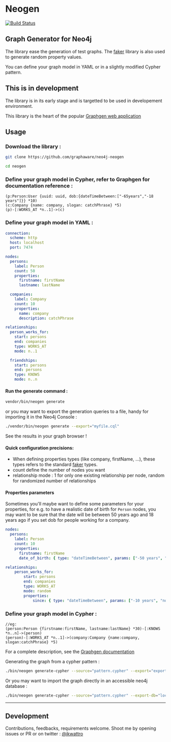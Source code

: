 # Neogen

[![Build Status](https://travis-ci.org/neoxygen/neo4j-neogen.svg?branch=master)](https://travis-ci.org/neoxygen/neo4j-neogen)

## Graph Generator for Neo4j

The library ease the generation of test graphs. The [faker](https://github.com/fzaninotto/faker) library is also used to generate random property values.

You can define your graph model in YAML or in a slightly modified Cypher pattern.

## This is in development

The library is in its early stage and is targetted to be used in developement environment.

This library is the heart of the popular [Graphgen web application](http://graphgen.neoxygen.io)

## Usage

### Download the library :

```bash
git clone https://github.com/graphaware/neo4j-neogen

cd neogen
```

### Define your graph model in Cypher, refer to Graphgen for documentation reference :

```cypher
(p:Person:User {uuid: uuid, dob:{dateTimeBetween:["-65years","-18 years"]}} *10)
(c:Company {name: company, slogan: catchPhrase} *5)
(p)-[:WORKS_AT *n..1]->(c)
```

### Define your graph model in YAML :

```yaml
connection:
  scheme: http
  host: localhost
  port: 7474

nodes:
  persons:
    label: Person
    count: 50
    properties:
      firstname: firstName
      lastname: lastName

  companies:
    label: Company
    count: 10
    properties:
      name: company
      description: catchPhrase

relationships:
  person_works_for:
    start: persons
    end: companies
    type: WORKS_AT
    mode: n..1

  friendships:
    start: persons
    end: persons
    type: KNOWS
    mode: n..n
```

#### Run the generate command :

```bash
vendor/bin/neogen generate
```

or you may want to export the generation queries to a file, handy for importing it in the Neo4j Console :

```bash
./vendor/bin/neogen generate --export="myfile.cql"
```

See the results in your graph browser !

#### Quick configuration precisions:

* When defining properties types (like company, firstName, ...), these types refers to the standard [faker](https://github.com/fzaninotto/faker) types.
* count define the number of nodes you want
* relationship mode : 1 for only one existing relationship per node, random for randomized number of relationships

#### Properties parameters

Sometimes you'll maybe want to define some parameters for your properties, for e.g. to have a realistic date of birth for `Person` nodes,
you may want to be sure that the date will be between 50 years ago and 18 years ago if you set dob for people working for a company.

```yaml
nodes:
  persons:
    label: Person
    count: 10
    properties:
      firstname: firstName
      date_of_birth: { type: "dateTimeBetween", params: ["-50 years", "-18 years"]}

relationships:
    person_works_for:
        start: persons
        end: companies
        type: WORKS_AT
        mode: random
        properties:
            since: { type: "dateTimeBetween", params: ["-10 years", "now"]}
```

### Define your graph model in Cypher :

```
//eg:
(person:Person {firstname:firstName, lastname:lastName} *30)-[:KNOWS *n..n]->(person)
(person)-[:WORKS_AT *n..1]->(company:Company {name:company, slogan:catchPhrase} *5)
```

For a complete description, see the [Graphgen documentation](http://graphgen.neoxygen.io/documentation)

Generating the graph from a cypher pattern :

```bash
./bin/neogen generate-cypher --source="pattern.cypher" --export="export.gen"
```

Or you may want to import the graph directly in an accessible neo4j database :

```bash
./bin/neogen generate-cypher --source="pattern.cypher" --export-db="localhost:7474"
```


---

## Development

Contributions, feedbacks, requirements welcome. Shoot me by opening issues or PR or on twitter : [@ikwattro](https://twitter.com/ikwattro)

